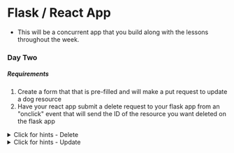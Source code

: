 # Flask / React App

- This will be a concurrent app that you build along with the lessons throughout the week.

### Day Two

##### Requirements

1. Create a form that that is pre-filled and will make a put request to update a dog resource
1. Have your react app submit a delete request to your flask app from an "onclick" event that will send the ID of the resource you want deleted on the flask app

<details>
  <summary>Click for hints - Delete</summary>

  * Create a Delete button next to each dog in your list. Make it so that it logs the ID of the dog whose delete button the user clicked by calling a method passed down through props and attached to the button.  You don't necessarily need forms here, but there are a couple of different patterns for getting that ID into the delete method.  Commit when you see the ID in the console.
  * Make your `deleteDog` function actually make a request to delete the dog on your server. Commit when it works.
</details>

<details>
  <summary>Click for hints - Update</summary>

  * Add an Edit button next to each dog in your list. Make it so that it logs the ID of the dog whose edit button the user is clicking by calling a method (`editDog`) passed down through props and attached to the button.  Commit when you see the ID in the console.
  * Have a value in state of `DogContainer` called `idOfDogToEdit` initialized to -1.  Later, this will represent a dog currently being edited, and be used to conditionally hide and show an edit form, but for now just have your editDog button set the value of `this.state.idOfDogToEdit` using setState.  Test by logging and/or using React Dev tools, and commit when it works.
  * Create a `DogEditForm` component that renders in `DogContainer` when the value of `this.state.idOfDogToEdit` is something other than `-1`. Commit when you have it so that clicking any edit button makes the form show.
  * Have another property in state called `dogCurrentlyBeingEdited` initialized to `null`.  Make `editDog` also copy the properties of the dog currently being edited into a new object stored there in state.  Test by logging and/or using React Dev tools, and commit when it works.
  * Pass those values down into `DogEditForm` via props so they actually show up in the form. Commit when it works.
  * Write a `handleEditChange` function in `DogContainer` that will be passed to `DogEditForm` through props and added as an onChange handler to the inputs in the edit form. That function should update the appropriate property in `dogCurrentlyBeingEdited`, which should mean that the user can type into the edit form.  Commit when youhave verified that the values in state are actually being updated when the user types.
  * Create a function `updateDog` in `DogContainer`.  Commit after each of the following:
    * `updateDog` passed into `DogEditForm` via props and logs "updateDog" when update is clicked
    * `updateDog` actually sends an AJAX request to update the dog on your server (should be reflected on the screen)
    * `updateDog` closes the editModal
    * `updateDog` resets other edit-related state properties to their initial values
</details>
